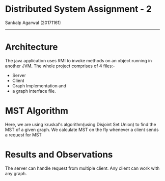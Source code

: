 # Distributed System Assignment - 2 
Sankalp Agarwal (20171161)

--- 
# Architecture
The java application uses RMI to invoke methods on an object running in another JVM.
The whole project comprises of 4 files:-
- Server
- Client
- Graph Implementation and 
- a graph interface file.

# MST Algorithm
Here, we are using kruskal's algorithm(using Disjoint Set Union) to find the MST of a given graph.
We calculate MST on the fly whenever a client sends a request for MST
# Results and Observations
The server can handle request from multiple client. Any client can work with any graph.  